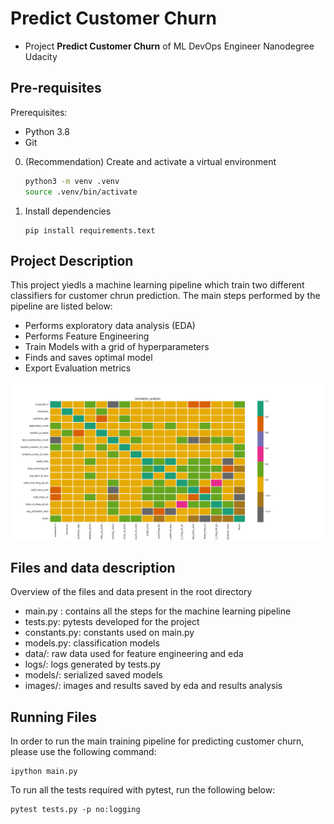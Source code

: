 # Predict Customer Churn

- Project **Predict Customer Churn** of ML DevOps Engineer Nanodegree Udacity

## Pre-requisites
Prerequisites:
* Python 3.8
* Git

0. (Recommendation) Create and activate a virtual environment

    ```bash
    python3 -m venv .venv
    source .venv/bin/activate
    ```

1. Install dependencies

    ```
    pip install requirements.text
    ```

## Project Description
This project yiedls a machine learning pipeline which train two different classifiers for customer chrun prediction. The main steps performed by the pipeline are listed below:

 - Performs exploratory data analysis (EDA)
 - Performs Feature Engineering
 - Train Models with a grid of hyperparameters
 - Finds and saves optimal model
 - Export Evaluation metrics 

![Alt text](images/eda/correlation_analysis.png)

## Files and data description
Overview of the files and data present in the root directory

 - main.py : contains all the steps for the machine learning pipeline
 - tests.py: pytests developed for the project
 - constants.py: constants used on main.py
 - models.py: classification models
 - data/: raw data used for feature engineering and eda
 - logs/: logs generated by tests.py
 - models/: serialized saved models
 - images/: images and results saved by eda and results analysis

## Running Files
In order to run the main training pipeline for predicting customer churn, please use the following command:

```
ipython main.py
```
To run all the tests required with pytest, run the following below:

```
pytest tests.py -p no:logging
```




